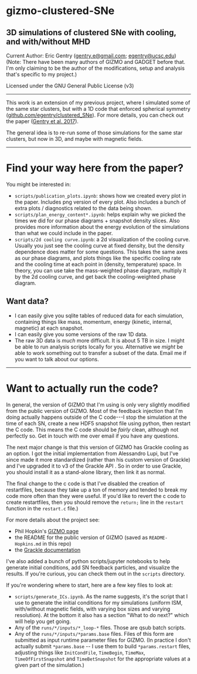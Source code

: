 # gizmo-clustered-SNe
3D simulations of clustered SNe with cooling, and with/without MHD
-------

Current Author: Eric Gentry   (gentry.e@gmail.com; egentry@ucsc.edu)   
(Note: There have been many authors of GIZMO and GADGET before that. I'm only claiming to be the author of the modifications, setup and analysis that's specific to my project.)

Licensed under the GNU General Public License (v3)

-------

This work is an extension of my previous project, where I simulated some of the same star clusters, but with a 1D code that enforced spherical symmetry ([github.com/egentry/clustered_SNe](github.com/egentry/clustered_SNe)). For more details, you can check out the paper ([Gentry et al. 2017](http://adsabs.harvard.edu/abs/2017MNRAS.465.2471G)). 

The general idea is to re-run some of those simulations for the same star clusters, but now in 3D, and maybe with magnetic fields.

-------
# Find your way here from the paper?
You might be interested in:
 - `scripts/publication_plots.ipynb`: shows how we created every plot in the paper. Includes png version of every plot. Also includes a bunch of extra plots / diagnostics related to the data being shown.
 - `scripts/plan_energy_content*.ipynb`: helps explain why we picked the times we did for our phase diagrams + snapshot density slices.  Also provides more information about the energy evolution of the simulations than what we could include in the paper.
 - `scripts/2d cooling curve.ipynb`: a 2d visualization of the cooling curve. Usually you just see the cooling curve at fixed density, but the density dependence does matter for some questions. This takes the same axes as our phase diagrams, and plots things like the specific cooling rate and the cooling time at each point in (density, temperature) space.  In theory, you can use take the mass-weighted phase diagram, multiply it by the 2d cooling curve, and get back the cooling-weighted phase diagram.


## Want data?
 - I can easily give you sqlite tables of reduced data for each simulation, containing things like mass, momentum, energy (kinetic, internal, magnetic) at each snapshot.
 - I can easily give you some versions of the raw 1D data.
 - The raw 3D data is _much_ more difficult. It is about 5 TB in size.  I might be able to run analysis scripts locally for you. Alternative we _might_ be able to work something out to transfer a subset of the data.  Email me if you want to talk about our options.

-------
# Want to actually run the code?

In general, the version of GIZMO that I'm using is only very slightly modified from the public version of GIZMO.  Most of the feedback injection that I'm doing actually happens outside of the C code---I stop the simulation at the time of each SN, create a new HDF5 snapshot file using python, then restart the C code.  This means the C code should be _fairly_ clean, although not perfectly so.  Get in touch with me over email if you have any questions. 

The next major change is that this version of GIZMO has Grackle cooling as an option. I got the initial implementation from Alessandro Lupi, but I've since made it more standardized (rather than his custom version of Grackle) and I've upgraded it to v3 of the Grackle API
. So in order to use Grackle, you should install it as a stand-alone library, then link it as normal.

The final change to the c code is that I've disabled the creation of restartfiles, because they take up a ton of memory and tended to break my code more often than they were useful. If you'd like to revert the c code to create restartfiles, then you should remove the `return;` line in the `restart` function in the `restart.c` file.)

For more details about the project see:
 - Phil Hopkin's [GIZMO page](http://www.tapir.caltech.edu/~phopkins/Site/GIZMO.html)
 - the README for the public version of GIZMO (saved as `README-Hopkins.md` in this repo)
 - the [Grackle documentation](grackle.readthedocs.io)

I've also added a bunch of python scripts/jupyter notebooks to help generate initial conditions, add SN feedback particles, and visualize the results.  If you're curious, you can check them out in the `scripts` directory.

If you're wondering where to start, here are a few key files to look at:
 - `scripts/generate_ICs.ipynb`. As the name suggests, it's the script that I use to generate the initial conditions for my simulations (uniform ISM, with/without magnetic fields, with varying box sizes and varying resolution).  At the bottom it also has a section "What to do next?" which will help you get going.
 - Any of the `runs/*/inputs/*_loop-*` files. Those are qsub batch scripts.
 - Any of the `runs/*/inputs/*params.base` files. Files of this form are submitted as input runtime parameter files for GIZMO. (In practice I don't actually submit `*params.base` -- I use them to build `*params.restart` files, adjusting things like `InitCondFile`, `TimeBegin`, `TimeMax`, `TimeOfFirstSnapshot` and `TimeBetSnapshot` for the appropriate values at a given part of the simulation.)
